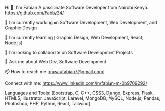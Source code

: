 Hi 👋, I'm Fabian
A passionate Software Developer from Nairobi Kenya.
https://github.com/Fabby24/

🔭 I’m currently working on Software Development, Web Development, and Graphic Design

🌱 I’m currently learning [ Graphic Design, Web Development, React, Node.js]

👯 I’m looking to collaborate on Software Development Projects

💬 Ask me about Web Dev, Software Development

📫 How to reach me [musaufabian7@gmail.com]

Connect with me:
https://www.linkedin.com/in/fabian-m-0b9709292/

Languages and Tools:
[Bootstrap, C, C++, CSS3, Django, Express, Flask, HTML5, Illustrator, JavaScript, Laravel, MongoDB, MySQL, Node.js, Pandas, Photoshop, PHP, Python, React, Tailwind]


